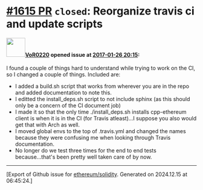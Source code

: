 # [\#1615 PR](https://github.com/ethereum/solidity/pull/1615) `closed`: Reorganize travis ci and update scripts

#### <img src="https://avatars.githubusercontent.com/u/7756785?u=2893ea91743ac89ee3846d1f5c7209720e834129&v=4" width="50">[VoR0220](https://github.com/VoR0220) opened issue at [2017-01-26 20:15](https://github.com/ethereum/solidity/pull/1615):

I found a couple of things hard to understand while trying to work on the CI, so I changed a couple of things. Included are:

* I added a build.sh script that works from wherever you are in the repo and added documentation to note this.
* I editted the install_deps.sh script to not include sphinx (as this should only be a concern of the CI document job)
* I made it so that the only time ./install_deps.sh installs cpp-ethereum client is when it is in the CI (for Travis atleast)...I suppose you also would get that with Arch as well. 
* I moved global envs to the top of .travis.yml and changed the names because they were confusing me when looking through Travis documentation.
* No longer do we test three times for the end to end tests because...that's been pretty well taken care of by now. 




-------------------------------------------------------------------------------



[Export of Github issue for [ethereum/solidity](https://github.com/ethereum/solidity). Generated on 2024.12.15 at 06:45:24.]
